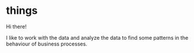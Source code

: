 # things
Hi there!

I like to work with the data and analyze the data to find some patterns in the behaviour of business processes.
